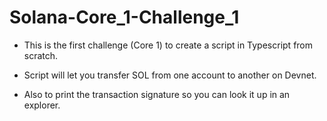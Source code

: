 # Solana-Core_1-Challenge_1

* This is the first challenge (Core 1) to create a script in Typescript from scratch.

* Script will let you transfer SOL from one account to another on Devnet. 

* Also to print the transaction signature so you can look it up in an explorer.
